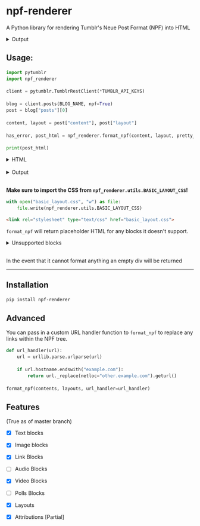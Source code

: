 # npf-renderer

A Python library for rendering Tumblr's Neue Post Format (NPF) into HTML

<details>
<summary>
Output
</summary>

![Example output](https://raw.githubusercontent.com/syeopite/npf-renderer/master/screenshots/example.png)

</details>

## Usage:

```python 
import pytumblr
import npf_renderer

client = pytumblr.TumblrRestClient(*TUMBLR_API_KEYS)

blog = client.posts(BLOG_NAME, npf=True)
post = blog["posts"][0]

content, layout = post["content"], post["layout"]

has_error, post_html = npf_renderer.format_npf(content, layout, pretty_html=True)

print(post_html)
```

<details>

<summary>
HTML
</summary>

```html
<div class="post-body">
  <div class="layout-row">
    <p class="text-block">
      <span class="inline-formatted-content">This is a <i class="inline-italics">text block</i>! I have a 
        <b class="inline-bold">lot</b> of inline formatting options! 
        <span class="inline-color" style="color: #ff4930;">Here's some text in </span>
        <span class="inline-color" style="color: #00b8ff;">color</span>
      </span>
    </p>
  </div>
  <div class="layout-row">
    <figure class="image-block">
      <div class="image-container">
        <img alt="image" class="image" loading="lazy" sizes="(max-width: 540px) 33vh, 180px" srcset="...">
      </div>
    </figure>
    <figure class="image-block">
      <div class="image-container">
        <img alt="image" class="image" loading="lazy" sizes="(max-width: 540px) 33vh, 180px" srcset="...">
      </div>
    </figure>
    <figure class="image-block">
      <div class="image-container">
        <img alt="image" class="image" loading="lazy" sizes="(max-width: 540px) 33vh, 180px" srcset="...">
      </div>
    </figure>
  </div>
  <div class="layout-row">
    <figure class="image-block">
      <div class="image-container">
        <img alt="image" class="image" loading="lazy" sizes="(max-width: 540px) 50vh, 270px" srcset="...">
      </div>
    </figure>
    <figure class="image-block">
      <div class="image-container">
        <img alt="image" class="image" loading="lazy" sizes="(max-width: 540px) 50vh, 270px" srcset="...">
      </div>
    </figure>
  </div>
  <div class="layout-row">
    <div class="link-block">
      <a class="link-block-link" href="https://href.li/?https://example.com">
        <div class="link-block-title">
          <span>Example Domain</span>
        </div>
        <div class="link-block-description-container">
          <div class="link-block-subtitles">
            <span>
              <span>example.com</span>
            </span>
          </div>
        </div>
      </a>
    </div>
  </div>
  <div class="layout-row">
    <p class="text-block">This is a link</p>
  </div>
```

</details>

<br/>

<details>
<summary>
Output
</summary>

![Example output](https://raw.githubusercontent.com/syeopite/npf-renderer/master/screenshots/example.png)

</details>

<br/>

**Make sure to import the CSS from `npf_renderer.utils.BASIC_LAYOUT_CSS`!**

```python
with open("basic_layout.css", "w") as file:
    file.write(npf_renderer.utils.BASIC_LAYOUT_CSS)
```

```html
<link rel="stylesheet" type="text/css" href="basic_layout.css">
```

`format_npf` will return placeholder HTML for any blocks it doesn't support.


<details>
<summary>Unsupported blocks</summary>

```html
<div class="post-body">
  <p class="text-block"> This text block is supported but the next block is not! </p>
  <div class="unsupported-content-block">
    <div class="unsupported-content-block-message">
      <h1>Unsupported content placeholder</h1>
      <p>Hello! I'm a placeholder for the unsupported "poll" type NPF content block. Please report me!</p>
    </div>
  </div>
</div>
```

</details>

<br/>

In the event that it cannot format anything an empty div will be returned

---

## Installation

```bash
pip install npf-renderer
```

## Advanced

You can pass in a custom URL handler function to `format_npf` to replace any links within the NPF tree.

```python
def url_handler(url):
    url = urllib.parse.urlparse(url)

    if url.hostname.endswith("example.com"):
        return url._replace(netloc="other.example.com").geturl()

format_npf(contents, layouts, url_handler=url_handler)
```


## Features

(True as of master branch)

- [x] Text blocks
- [x] Image blocks
- [x] Link Blocks
- [ ] Audio Blocks
- [x] Video Blocks
- [ ] Polls Blocks

- [x] Layouts 
- [x] Attributions [Partial]
